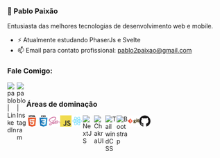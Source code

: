 ### 🚀 Pablo Paixão

Entusiasta das melhores tecnologias de desenvolvimento web e mobile.

- ⚡ Atualmente estudando PhaserJs e Svelte
- 📫 Email para contato profissional: pablo2paixao@gmail.com

### Fale Comigo:

[<img align="left" alt="pablo | LinkedIn" width="22px" src="https://cdn.jsdelivr.net/npm/simple-icons@v3/icons/linkedin.svg" />][linkedin]
[<img align="left" alt="pablo | Instagram" width="22px" src="https://cdn.jsdelivr.net/npm/simple-icons@v3/icons/instagram.svg" />][instagram]

<br />

### Áreas de dominação

<img align="left" alt="HTML5" width="26px" src="https://raw.githubusercontent.com/github/explore/80688e429a7d4ef2fca1e82350fe8e3517d3494d/topics/html/html.png" />
<img align="left" alt="CSS3" width="26px" src="https://raw.githubusercontent.com/github/explore/80688e429a7d4ef2fca1e82350fe8e3517d3494d/topics/css/css.png" />
<img align="left" alt="Sass" width="26px" src="https://raw.githubusercontent.com/github/explore/80688e429a7d4ef2fca1e82350fe8e3517d3494d/topics/sass/sass.png" />
<img align="left" alt="JavaScript" width="26px" src="https://raw.githubusercontent.com/github/explore/80688e429a7d4ef2fca1e82350fe8e3517d3494d/topics/javascript/javascript.png" />
<img align="left" alt="React" width="26px" src="https://raw.githubusercontent.com/github/explore/80688e429a7d4ef2fca1e82350fe8e3517d3494d/topics/react/react.png" />
<img align="left" alt="NextJS" width="26px" src="https://cdn.worldvectorlogo.com/logos/next-js.svg" />
<img align="left" alt="ChakraUI" width="26px" src="https://img.stackshare.io/service/12421/rzylUjaf_400x400.jpg" />
<img align="left" alt="TailwindCSS" width="26px" src="https://seeklogo.com/images/T/tailwind-css-logo-5AD4175897-seeklogo.com.png" />
<img align="left" alt="Bootstrap" width="26px" src="https://upload.wikimedia.org/wikipedia/commons/thumb/b/b2/Bootstrap_logo.svg/1024px-Bootstrap_logo.svg.png" />
<img align="left" alt="Git" width="26px" src="https://raw.githubusercontent.com/github/explore/80688e429a7d4ef2fca1e82350fe8e3517d3494d/topics/git/git.png" />
<img align="left" alt="GitHub" width="26px" src="https://raw.githubusercontent.com/github/explore/78df643247d429f6cc873026c0622819ad797942/topics/github/github.png" />

[instagram]: https://instagram.com/pablopaixao_
[linkedin]: https://linkedin.com/in/pablopaixão
